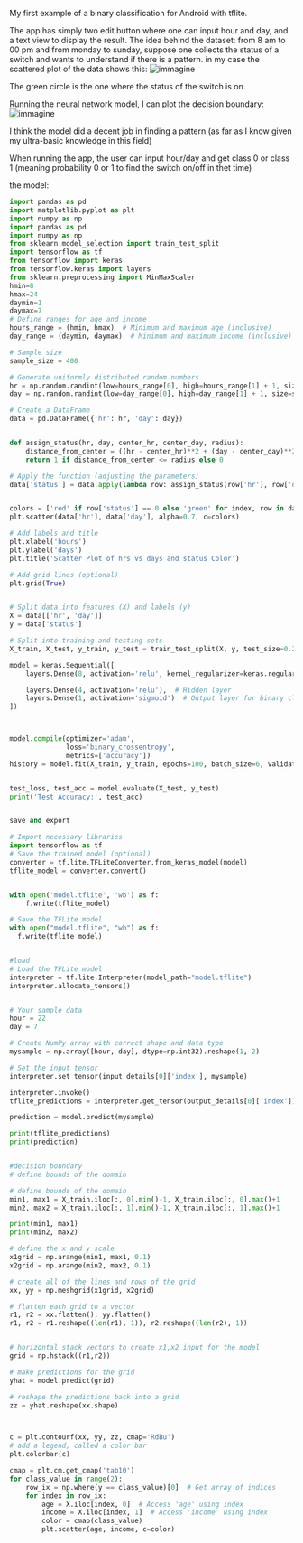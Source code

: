 My first example of a binary classification for Android with tflite.

The app has simply two edit button where one can input hour and day, and a text view to display the result.
The idea behind the dataset: from 8 am to 00 pm and from monday to sunday, suppose one collects the status of a switch
and wants to understand if there is a pattern. in my case the scattered plot of the data shows this:
![immagine](https://github.com/gianpaolof/basic_binary_class_tf_lite/assets/6586650/a2b7cfea-23cf-42ac-a864-3e8fd3c44375)

The green circle is the one where the status of the switch is on.

Running the neural network model, I can plot the decision boundary:
![immagine](https://github.com/gianpaolof/basic_binary_class_tf_lite/assets/6586650/9c897ea4-51b8-42fe-9d1e-456edd56f961)

I think the model did a decent job in finding a pattern (as far as I know given my ultra-basic knowledge in this field)

When running the app, the user can input hour/day and get class 0 or class 1 (meaning probability 0 or 1 to find the switch on/off in thet time)

the model:

```python
import pandas as pd
import matplotlib.pyplot as plt
import numpy as np
import pandas as pd
import numpy as np
from sklearn.model_selection import train_test_split
import tensorflow as tf
from tensorflow import keras
from tensorflow.keras import layers
from sklearn.preprocessing import MinMaxScaler
hmin=8
hmax=24
daymin=1
daymax=7
# Define ranges for age and income
hours_range = (hmin, hmax)  # Minimum and maximum age (inclusive)
day_range = (daymin, daymax)  # Minimum and maximum income (inclusive)

# Sample size
sample_size = 400

# Generate uniformly distributed random numbers
hr = np.random.randint(low=hours_range[0], high=hours_range[1] + 1, size=sample_size)
day = np.random.randint(low=day_range[0], high=day_range[1] + 1, size=sample_size)

# Create a DataFrame 
data = pd.DataFrame({'hr': hr, 'day': day})


def assign_status(hr, day, center_hr, center_day, radius):
    distance_from_center = ((hr - center_hr)**2 + (day - center_day)**2)**0.5 
    return 1 if distance_from_center <= radius else 0

# Apply the function (adjusting the parameters)
data['status'] = data.apply(lambda row: assign_status(row['hr'], row['day'], 20, 5, 3), axis=1) 


colors = ['red' if row['status'] == 0 else 'green' for index, row in data.iterrows()]
plt.scatter(data['hr'], data['day'], alpha=0.7, c=colors)

# Add labels and title
plt.xlabel('hours')
plt.ylabel('days')
plt.title('Scatter Plot of hrs vs days and status Color')

# Add grid lines (optional)
plt.grid(True)


# Split data into features (X) and labels (y)
X = data[['hr', 'day']]
y = data['status']

# Split into training and testing sets
X_train, X_test, y_train, y_test = train_test_split(X, y, test_size=0.25, random_state=42) 

model = keras.Sequential([
    layers.Dense(8, activation='relu', kernel_regularizer=keras.regularizers.l2(0.01)) ,

    layers.Dense(4, activation='relu'),  # Hidden layer
    layers.Dense(1, activation='sigmoid')  # Output layer for binary classification
])



model.compile(optimizer='adam',
              loss='binary_crossentropy', 
              metrics=['accuracy']) 
history = model.fit(X_train, y_train, epochs=100, batch_size=6, validation_split=0.2, verbose=0)


test_loss, test_acc = model.evaluate(X_test, y_test)
print('Test Accuracy:', test_acc)


save and export 

# Import necessary libraries
import tensorflow as tf
# Save the trained model (optional)
converter = tf.lite.TFLiteConverter.from_keras_model(model)
tflite_model = converter.convert()


with open('model.tflite', 'wb') as f:
    f.write(tflite_model)

# Save the TFLite model
with open("model.tflite", "wb") as f:
  f.write(tflite_model)


#load
# Load the TFLite model
interpreter = tf.lite.Interpreter(model_path="model.tflite")
interpreter.allocate_tensors()


# Your sample data
hour = 22 
day = 7

# Create NumPy array with correct shape and data type
mysample = np.array([hour, day], dtype=np.int32).reshape(1, 2) 

# Set the input tensor
interpreter.set_tensor(input_details[0]['index'], mysample)

interpreter.invoke()
tflite_predictions = interpreter.get_tensor(output_details[0]['index'])

prediction = model.predict(mysample)

print(tflite_predictions)
print(prediction)


#decision boundary
# define bounds of the domain

# define bounds of the domain
min1, max1 = X_train.iloc[:, 0].min()-1, X_train.iloc[:, 0].max()+1
min2, max2 = X_train.iloc[:, 1].min()-1, X_train.iloc[:, 1].max()+1

print(min1, max1)
print(min2, max2)

# define the x and y scale
x1grid = np.arange(min1, max1, 0.1)
x2grid = np.arange(min2, max2, 0.1)

# create all of the lines and rows of the grid
xx, yy = np.meshgrid(x1grid, x2grid)

# flatten each grid to a vector
r1, r2 = xx.flatten(), yy.flatten()
r1, r2 = r1.reshape((len(r1), 1)), r2.reshape((len(r2), 1))


# horizontal stack vectors to create x1,x2 input for the model
grid = np.hstack((r1,r2))

# make predictions for the grid
yhat = model.predict(grid)

# reshape the predictions back into a grid
zz = yhat.reshape(xx.shape)



c = plt.contourf(xx, yy, zz, cmap='RdBu')
# add a legend, called a color bar
plt.colorbar(c)

cmap = plt.cm.get_cmap('tab10') 
for class_value in range(2):
    row_ix = np.where(y == class_value)[0]  # Get array of indices
    for index in row_ix:  
        age = X.iloc[index, 0]  # Access 'age' using index
        income = X.iloc[index, 1]  # Access 'income' using index
        color = cmap(class_value) 
        plt.scatter(age, income, c=color) 

```


